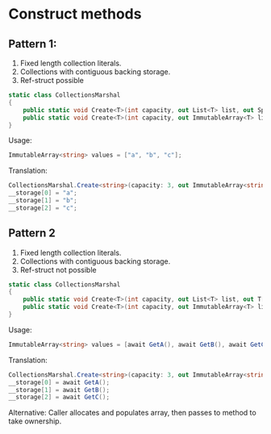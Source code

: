# Construct methods

## Pattern 1:

1. Fixed length collection literals.
2. Collections with contiguous backing storage.
3. Ref-struct possible

```c#
static class CollectionsMarshal
{
    public static void Create<T>(int capacity, out List<T> list, out Span<T> storage); 
    public static void Create<T>(int capacity, out ImmutableArray<T> list, out Span<T> storage);
}
```

Usage:

```c#
ImmutableArray<string> values = ["a", "b", "c"];
```

Translation:

```c#
CollectionsMarshal.Create<string>(capacity: 3, out ImmutableArray<string> values, out Span<T> __storage);
__storage[0] = "a";
__storage[1] = "b";
__storage[2] = "c";
```

## Pattern 2

1. Fixed length collection literals.
2. Collections with contiguous backing storage.
3. Ref-struct not possible

```c#
static class CollectionsMarshal
{
    public static void Create<T>(int capacity, out List<T> list, out T[] storage); 
    public static void Create<T>(int capacity, out ImmutableArray<T> list, out T[] storage);
}
```

Usage:

```c#
ImmutableArray<string> values = [await GetA(), await GetB(), await GetC()];
```

Translation:

```c#
CollectionsMarshal.Create<string>(capacity: 3, out ImmutableArray<string> values, out T[] __storage);
__storage[0] = await GetA();
__storage[1] = await GetB();
__storage[2] = await GetC();
```

Alternative: Caller allocates and populates array, then passes to method to take ownership.